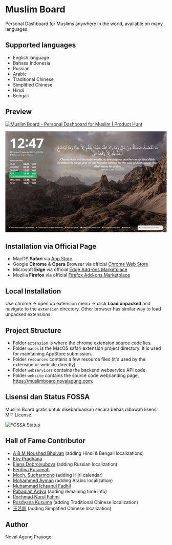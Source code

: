 # Muslim Board

Personal Dashboard for Muslims anywhere in the world, available on many languages.

## Supported languages

- English language
- Bahasa Indonesia
- Russian
- Arabic
- Traditional Chinese
- Simplified Chinese
- Hindi
- Bengali

## Preview

<a href="https://www.producthunt.com/products/muslim-board?utm_source=badge-follow&utm_medium=badge&utm_souce=badge-muslim&#0045;board" target="_blank"><img src="https://api.producthunt.com/widgets/embed-image/v1/follow.svg?product_id=498580&theme=light" alt="Muslim&#0032;Board - Personal&#0032;Dashboard&#0032;for&#0032;Muslim | Product Hunt" style="width: 250px; height: 54px;" width="250" height="54" /></a>

![preview](resources/guide/preview-1.png)

## Installation via Official Page

- MacOS **Safari** via [App Store](https://apps.apple.com/us/app/muslim-board/id1659445206)
- Google **Chrome** & **Opera** Browser via official [Chrome Web Store](https://chrome.google.com/webstore/detail/muslim-board/lmnhjilamobdmdihfkofgiejgokabfad) 
- Microsoft **Edge** via official [Edge Add-ons Marketplace](https://microsoftedge.microsoft.com/addons/detail/muslim-board/dfmgmbngjpmbbpgibmdfegilbfckkgli)
- Mozilla **Firefox** via official [Firefox Add-ons Marketplace](https://addons.mozilla.org/en-US/firefox/addon/muslimboard/)

## Local Installation

Use chrome → open up extension menu → click **Load unpacked** and navigate to the `extension` directory. Other browser has similar way to load unpacked extensions.

## Project Structure

- Folder `extension` is where the chrome extension source code lies.
- Folder `macos` is the MacOS safari extension project directory. It is used for maintaining AppStore submission.
- Folder `resources` contains a few resource files (it's used by the extension or website directly).
- Folder `webservices` contains the backend webservice API code.
- Folder `website` contains the source code web/landing page, https://muslimboard.novalagung.com.

## Lisensi dan Status FOSSA

Muslim Board gratis untuk disebarluaskan secara bebas dibawah lisensi MIT License.

[![FOSSA Status](https://app.fossa.io/api/projects/git%2Bgithub.com%2Fnovalagung%2Fmuslimboard.svg?type=large)](https://app.fossa.io/projects/git%2Bgithub.com%2Fnovalagung%2Fmuslimboard?ref=badge_large)

## Hall of Fame Contributor

- [A B M Noushad Bhuiyan](https://www.linkedin.com/in/a-b-m-noushad-bhuiyan-166449122) (adding Hindi & Bengali localizations)
- [Eky Pradhana](https://www.linkedin.com/in/eky-pradhana-a7aa6143)
- [Elena Dobrolyubova](https://github.com/eid23) (adding Russian localization)
- [Ferdina Kusumah](https://github.com/FerdinaKusumah)
- [Moch. Sudharmono](https://github.com/moch-sudharmono) (adding Hijri calendar)
- [Mohammed Ayman](https://github.com/MohammedAyman2018) (adding Arabic localization)
- [Muhammad Ichsanul Fadhil](https://github.com/ichsanputr)
- [Rahadian Ardya](https://www.linkedin.com/in/rahadianardya) (adding remaining time info)
- [Rochmad Nurul Fahmi](https://github.com/rochmadnf)
- [Rosdyana Kusuma](https://github.com/rosdyana) (adding Traditional Chinese localization)
- [王艺凯](https://github.com/redundan3y) (adding Simplified Chinese localization)

## Author

Noval Agung Prayogo
